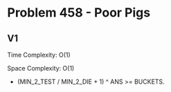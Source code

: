 # Problem 458 - Poor Pigs

## V1

Time Complexity: O(1)

Space Complexity: O(1)

- (MIN_2_TEST / MIN_2_DIE + 1) ^ ANS >= BUCKETS.
